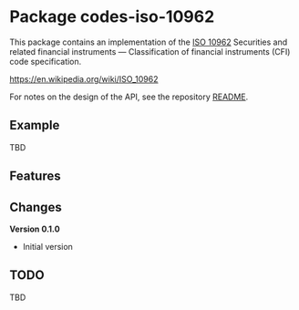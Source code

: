 # Package codes-iso-10962

This package contains an implementation of the [ISO
10962](https://www.iso.org/standard/81140.html) Securities and related
financial instruments — Classification of financial instruments (CFI) code
specification.

https://en.wikipedia.org/wiki/ISO_10962

For notes on the design of the API, see the repository 
[README](https://github.com/johnstonskj/rust-codes/blob/main/README.md).

## Example

TBD

## Features

## Changes

**Version 0.1.0**

* Initial version

## TODO

TBD
